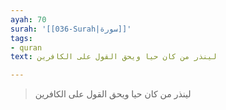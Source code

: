 ```yaml
---
ayah: 70
surah: '[[036-Surah|سورة]]'
tags:
- quran
text: لينذر من كان حيا ويحق القول على الكافرين

---
```

> لينذر من كان حيا ويحق القول على الكافرين
